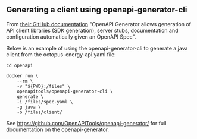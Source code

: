 ## Generating a client using openapi-generator-cli

From [their GitHub documentation](https://github.com/OpenAPITools/openapi-generator/) "OpenAPI Generator allows generation of API client libraries (SDK generation), server stubs, documentation and configuration automatically given an OpenAPI Spec".

Below is an example of using the openapi-generator-cli to generate a java client from the octopus-energy-api.yaml file:

```
cd openapi

docker run \
    --rm \
    -v "${PWD}:/files" \
    openapitools/openapi-generator-cli \
    generate \
    -i /files/spec.yaml \
    -g java \
    -o /files/client/
```

See https://github.com/OpenAPITools/openapi-generator/ for full documentation on the openapi-generator.
